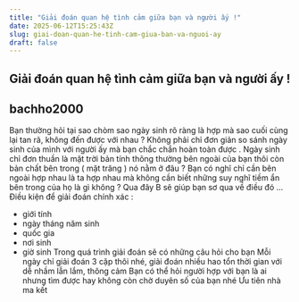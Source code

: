 ```yaml
---
title: "Giải đoán quan hệ tình cảm giữa bạn và người ấy !"
date: 2025-06-12T15:25:43Z
slug: giai-doan-quan-he-tinh-cam-giua-ban-va-nguoi-ay
draft: false
---
```


## Giải đoán quan hệ tình cảm giữa bạn và người ấy !

## bachho2000

Bạn thường hỏi tại sao chòm sao ngày sinh rõ ràng là hợp mà sao cuối cùng lại tan rã, không đến được với nhau ? Không phải chỉ đơn giản so sánh ngày sinh của mình với người ấy mà bạn chắc chắn hoàn toàn được . Ngày sinh chỉ đơn thuần là mặt trời bản tính thông thường bên ngoài của bạn thôi còn bản chất bên trong ( mặt trăng ) nó nằm ở đâu ? Bạn có nghĩ chỉ cần bên ngoài hợp nhau là ta hợp nhau mà không cần biết những suy nghĩ tiềm ẩn bên trong của họ là gì không ? Qua đây B sẽ giúp bạn sơ qua về điều đó ...
Điều kiện để giải đoán chính xác :
- giới tính
- ngày tháng năm sinh
- quốc gia
- nơi sinh
- giờ sinh
Trong quá trình giải đoán sẽ có những câu hỏi cho bạn 
Mỗi ngày chỉ giải đoán 3 cặp thôi nhé, giải đoán nhiều hao tổn thời gian với dễ nhầm lẫn lắm, thông cảm 
Bạn có thể hỏi người hợp với bạn là ai nhưng tìm được hay không còn chờ duyên số của bạn nhé 
Ưu tiên nhà ma kết